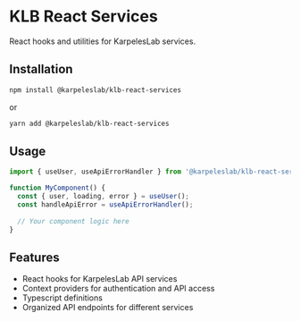 # KLB React Services

React hooks and utilities for KarpelesLab services.

## Installation

```bash
npm install @karpeleslab/klb-react-services
```

or

```bash
yarn add @karpeleslab/klb-react-services
```

## Usage

```jsx
import { useUser, useApiErrorHandler } from '@karpeleslab/klb-react-services';

function MyComponent() {
  const { user, loading, error } = useUser();
  const handleApiError = useApiErrorHandler();
  
  // Your component logic here
}
```

## Features

- React hooks for KarpelesLab API services
- Context providers for authentication and API access
- Typescript definitions
- Organized API endpoints for different services
